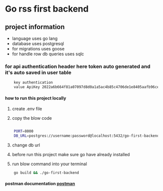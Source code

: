 # Go rss first backend

## project information

- language uses go lang
- database uses postgresql
- for migrations uses goose
- for handle row db queries uses sqlc

### for api authentication header here token auto generated and it's auto saved in user table

```bash
    key authentication
    value ApiKey 2022a6b664f81a07097d8d0a1a5ac4b85c4706de1e8405aafb96ce8f29ba2dba
```

#### how to run this project locally

1. create .env file

2. copy the blow code

```bash

    PORT=8000
    DB_URL=postgres://username:password@localhost:5432/go-first-backend?sslmode=disable

```

3. change db url

4. before run this project make sure go have already installed

5. run blow command into your terminal

```bash
    go build && ./go-first-backend
```

#### postman documentation [postman](https://documenter.getpostman.com/view/30464992/2sA3kbhyTu)
